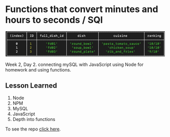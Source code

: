 # Functions that convert minutes and hours to seconds / SQl

![Screen shot](./images/README-cuisine.webp)

Week 2, Day 2. connecting mySQL with JavaScript using Node for homework and using functions.

## Lesson Learned
1. Node
2. NPM
3. MySQL
4. JavaScript
5. Depth into functions

To see the repo [click here](https://github.com/IdanFischer/homework-week-02).
